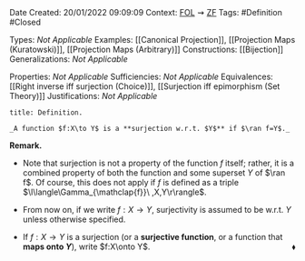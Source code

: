 <br />
<br />

Date Created: 20/01/2022 09:09:09
Context: [$\textrm{FOL}$](obsidian://open?file=First%20Order%20Logic)$\,\,\rightsquigarrow\,\,$[$\textrm{ZF}$](obsidian://open?file=Zermelo-Fraenkel%20Set%20Theory)
Tags: #Definition #Closed 

Types: _Not Applicable_
Examples: [[Canonical Projection]], [[Projection Maps (Kuratowski)]], [[Projection Maps (Arbitrary)]]
Constructions: [[Bijection]]
Generalizations: _Not Applicable_

Properties: _Not Applicable_
Sufficiencies: _Not Applicable_
Equivalences: [[Right inverse iff surjection (Choice)]], [[Surjection iff epimorphism (Set Theory)]]
Justifications: _Not Applicable_

``` ad-Definition
title: Definition.

_A function $f:X\to Y$ is a **surjection w.r.t. $Y$** if $\ran f=Y$._

```

**Remark.**
* Note that surjection is not a property of the function $f$ itself; rather, it is a combined property of both the function and some superset $Y$ of $\ran f$. Of course, this does not apply if $f$ is defined as a triple $\l\langle\Gamma_{\mathclap{f}}\ ,X,Y\r\rangle$.

* From now on, if we write $f:X\to Y$, surjectivity is assumed to be w.r.t. $Y$ unless otherwise specified.
* If $f:X\to Y$ is a surjection (or a **surjective function**, or a function that **maps onto $Y$**), write $f:X\onto Y$.<span style="float:right;">$\blacklozenge$</span>
